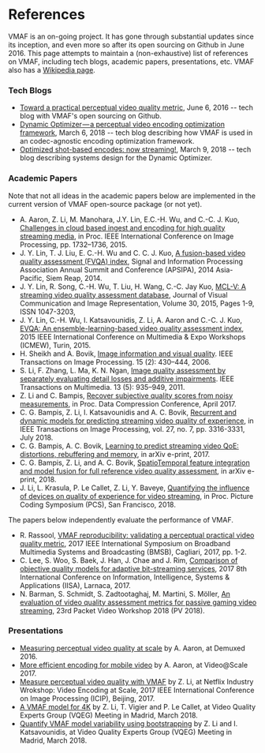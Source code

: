 References
===================

VMAF is an on-going project. It has gone through substantial updates since its inception, and even more so after its open sourcing on Github in June 2016. This page attempts to maintain a (non-exhaustive) list of references on VMAF, including tech blogs, academic papers, presentations, etc. VMAF also has a [Wikipedia page](https://en.wikipedia.org/wiki/Video_Multimethod_Assessment_Fusion).

### Tech Blogs 

  - [Toward a practical perceptual video quality metric](https://medium.com/netflix-techblog/toward-a-practical-perceptual-video-quality-metric-653f208b9652), June 6, 2016 -- tech blog with VMAF's open sourcing on Github.
  - [Dynamic Optimizer — a perceptual video encoding optimization framework](https://medium.com/netflix-techblog/dynamic-optimizer-a-perceptual-video-encoding-optimization-framework-e19f1e3a277f), March 6, 2018 -- tech blog describing how VMAF is used in an codec-agnostic encoding optimization framework.
  - [Optimized shot-based encodes: now streaming!](https://medium.com/netflix-techblog/optimized-shot-based-encodes-now-streaming-4b9464204830), March 9, 2018 -- tech blog describing systems design for the Dynamic Optimizer.

### Academic Papers

Note that not all ideas in the academic papers below are implemented in the current version of VMAF open-source package (or not yet).

  - A. Aaron, Z. Li, M. Manohara, J.Y. Lin, E.C.-H. Wu, and C.-C. J. Kuo, [Challenges in cloud based ingest and encoding for high quality streaming media](https://ieeexplore.ieee.org/document/7351097/),  in Proc. IEEE International Conference on Image Processing, pp. 1732–1736, 2015. 
  - J. Y. Lin, T. J. Liu, E. C.-H. Wu and C. C. J. Kuo, [A fusion-based video quality assessment (FVQA) index](https://ieeexplore.ieee.org/document/7041705/), Signal and Information Processing Association Annual Summit and Conference (APSIPA), 2014 Asia-Pacific, Siem Reap, 2014.
  - J. Y. Lin, R. Song, C.-H. Wu, T. Liu, H. Wang, C.-C. Jay Kuo, [MCL-V: A streaming video quality assessment database](https://www.sciencedirect.com/science/article/pii/S1047320315000425), Journal of Visual Communication and Image Representation, Volume 30, 2015, Pages 1-9, ISSN 1047-3203,
  - J. Y. Lin, C.-H. Wu, I. Katsavounidis, Z. Li, A. Aaron and C.-C. J. Kuo, [EVQA: An ensemble-learning-based video quality assessment index](https://ieeexplore.ieee.org/document/7169760/), 2015 IEEE International Conference on Multimedia & Expo Workshops (ICMEW), Turin, 2015.
  - H. Sheikh and A. Bovik, [Image information and visual quality](https://ieeexplore.ieee.org/document/1576816). IEEE Transactions on Image Processing. 15 (2): 430–444, 2006.
  - S. Li, F. Zhang, L. Ma, K. N. Ngan, [Image quality assessment by separately evaluating detail losses and additive impairments](https://ieeexplore.ieee.org/document/5765502/). IEEE Transactions on Multimedia. 13 (5): 935–949, 2011.
  - Z. Li and C. Bampis, [Recover subjective quality scores from noisy measurements](https://arxiv.org/abs/1611.01715), in Proc. Data Compression Conference, April 2017.
  - C. G. Bampis, Z. Li, I. Katsavounidis and A. C. Bovik, [Recurrent and dynamic models for predicting streaming video quality of experience](https://ieeexplore.ieee.org/document/8315481/), in IEEE Transactions on Image Processing, vol. 27, no. 7, pp. 3316-3331, July 2018.
  - C. G. Bampis, A. C. Bovik, [Learning to predict streaming video QoE: distortions, rebuffering and memory](https://arxiv.org/abs/1703.00633), in arXiv e-print, 2017.
  - C. G. Bampis, Z. Li, and A. C. Bovik, [SpatioTemporal feature integration and model fusion for full reference video quality assessment](https://arxiv.org/abs/1804.04813), in arXiv e-print, 2018.
  - J. Li, L. Krasula, P. Le Callet, Z. Li, Y. Baveye, [Quantifying the influence of devices on quality of experience for video streaming](https://www2.securecms.com/PCS2018/Papers/ViewPapers.asp?PaperNum=1144), in Proc. Picture Coding Symposium (PCS), San Francisco, 2018.

The papers below independently evaluate the performance of VMAF.

  - R. Rassool, [VMAF reproducibility: validating a perceptual practical video quality metric](https://ieeexplore.ieee.org/document/7986143/), 2017 IEEE International Symposium on Broadband Multimedia Systems and Broadcasting (BMSB), Cagliari, 2017, pp. 1-2.
  - C. Lee, S. Woo, S. Baek, J. Han, J. Chae and J. Rim, [Comparison of objective quality models for adaptive bit-streaming services](https://ieeexplore.ieee.org/document/8316385/), 2017 8th International Conference on Information, Intelligence, Systems & Applications (IISA), Larnaca, 2017.
  - N. Barman, S. Schmidt, S. Zadtootaghaj, M. Martini, S. Möller, [An evaluation of video quality assessment metrics for passive gaming video streaming](https://www.researchgate.net/publication/325285444_An_Evaluation_of_Video_Quality_Assessment_Metrics_for_Passive_Gaming_Video_Streaming), 23rd Packet Video Workshop 2018 (PV 2018).

### Presentations
  - [Measuring perceptual video quality at scale](https://www.twitch.tv/videos/94954102) by A. Aaron, at Demuxed 2016.
  - [More efficient encoding for mobile video](https://code.fb.com/video-engineering/video-scale-2017-recap/) by A. Aaron, at Video@Scale 2017.
  - [Measure perceptual video quality with VMAF](VMAF_ICIP17.pdf) by Z. Li, at Netflix Industry Wrokshop: Video Encoding at Scale, 2017 IEEE International Conference on Image Processing (ICIP), Beijing, 2017.
  - [A VMAF model for 4K](VQEG_SAM_2018_025_VMAF_4K.pdf) by Z. Li, T. Vigier and P. Le Callet, at Video Quality Experts Group (VQEG) Meeting in Madrid, March 2018.
  - [Quantify VMAF model variability using bootstrapping](VQEG_SAM_2018_023_VMAF_Variability.pdf) by Z. Li and I. Katsavounidis, at Video Quality Experts Group (VQEG) Meeting in Madrid, March 2018.
